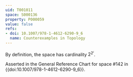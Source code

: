 ```yaml
---
uid: T001011
space: S000136
property: P000059
value: false
refs:
- doi: 10.1007/978-1-4612-6290-9_6
  name: Counterexamples in Topology
---
```


By definition, the space has cardinality $2^{2^\mathfrak{c}}$.

Asserted in the General Reference Chart for space #142 in
{{doi:10.1007/978-1-4612-6290-9_6}}.
